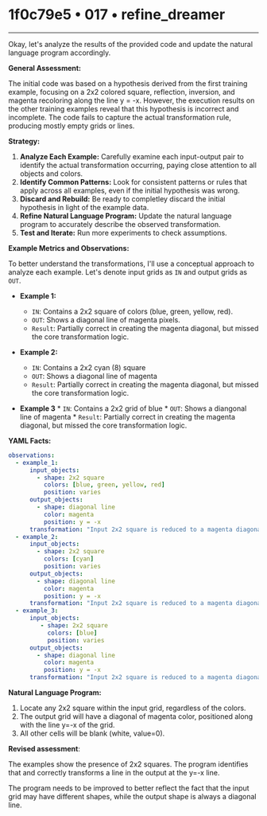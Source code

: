 # 1f0c79e5 • 017 • refine_dreamer

---
Okay, let's analyze the results of the provided code and update the natural language program accordingly.

**General Assessment:**

The initial code was based on a hypothesis derived from the first training example, focusing on a 2x2 colored square, reflection, inversion, and magenta recoloring along the line y = -x. However, the execution results on the other training examples reveal that this hypothesis is incorrect and incomplete. The code fails to capture the actual transformation rule, producing mostly empty grids or lines.

**Strategy:**

1.  **Analyze Each Example:** Carefully examine each input-output pair to identify the actual transformation occurring, paying close attention to all objects and colors.
2.  **Identify Common Patterns:** Look for consistent patterns or rules that apply across all examples, even if the initial hypothesis was wrong.
3. **Discard and Rebuild:** Be ready to completley discard the initial hypothesis in light of the example data.
4.  **Refine Natural Language Program:** Update the natural language program to accurately describe the observed transformation.
5.  **Test and Iterate:** Run more experiments to check assumptions.

**Example Metrics and Observations:**

To better understand the transformations, I'll use a conceptual approach to analyze each example. Let's denote input grids as `IN` and output grids as `OUT`.

*   **Example 1:**

    *   `IN`: Contains a 2x2 square of colors (blue, green, yellow, red).
    *   `OUT`: Shows a diagonal line of magenta pixels.
    *   `Result`: Partially correct in creating the magenta diagonal, but missed the core transformation logic.
*   **Example 2:**

    *   `IN`: Contains a 2x2 cyan (8) square
    *    `OUT`: Shows a diagonal line of magenta
    *   `Result`: Partially correct in creating the magenta diagonal, but missed the core transformation logic.
*    **Example 3**
    *    `IN`: Contains a 2x2 grid of blue
    *    `OUT`: Shows a diangonal line of magenta
    *    `Result`: Partially correct in creating the magenta diagonal, but missed the core transformation logic.

**YAML Facts:**

```yaml
observations:
  - example_1:
      input_objects:
        - shape: 2x2 square
          colors: [blue, green, yellow, red]
          position: varies
      output_objects:
        - shape: diagonal line
          color: magenta
          position: y = -x
      transformation: "Input 2x2 square is reduced to a magenta diagonal line at y = -x."
  - example_2:
      input_objects:
        - shape: 2x2 square
          colors: [cyan]
          position: varies
      output_objects:
        - shape: diagonal line
          color: magenta
          position: y = -x
      transformation: "Input 2x2 square is reduced to a magenta diagonal line at y = -x."
  - example_3:
      input_objects:
         - shape: 2x2 square
           colors: [blue]
           position: varies
      output_objects:
        - shape: diagonal line
          color: magenta
          position: y = -x
      transformation: "Input 2x2 square is reduced to a magenta diagonal line at y = -x"
```

**Natural Language Program:**

1.  Locate any 2x2 square within the input grid, regardless of the colors.
2.  The output grid will have a diagonal of magenta color, positioned along with the line y=-x of the grid.
3. All other cells will be blank (white, value=0).

**Revised assessment**:

The examples show the presence of 2x2 squares.
The program identifies that and correctly transforms a line in the output at the y=-x line.

The program needs to be improved to better reflect the fact that the input grid
may have different shapes, while the output shape is always a diagonal line.

